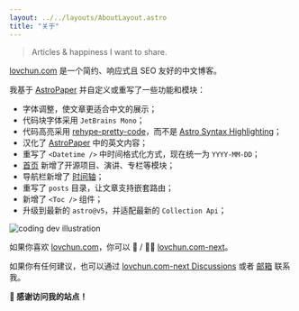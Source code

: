 ```yaml
---
layout: ../../layouts/AboutLayout.astro
title: "关于"
---
```


> Articles & happiness I want to share.

[lovchun.com](https://www.lovchun.com) 是一个简约、响应式且 SEO 友好的中文博客。

我基于 [AstroPaper](https://github.com/satnaing/astro-paper) 并自定义或重写了一些功能和模块：

- 字体调整，使文章更适合中文的展示；
- 代码块字体采用 `JetBrains Mono`；
- 代码高亮采用 [rehype-pretty-code](https://github.com/rehype-pretty/rehype-pretty-code)，而不是 [Astro Syntax Highlighting](https://docs.astro.build/en/guides/syntax-highlighting/)；
- 汉化了 [AstroPaper](https://github.com/satnaing/astro-paper) 中的英文内容；
- 重写了 `<Datetime />` 中时间格式化方式，现在统一为 `YYYY-MM-DD`；
- [首页](/) 新增了开源项目、演讲、专栏等模块；
- 导航栏新增了 [时间轴](/timeline)；
- 重写了 `posts` 目录，让文章支持嵌套路由；
- 新增了 `<Toc />` 组件；
- 升级到最新的 `astro@v5`，并适配最新的 `Collection Api`；

<div>
  <img src="/assets/dev.svg" class="sm:w-1/2 mx-auto" alt="coding dev illustration">
</div>

如果你喜欢 [lovchun.com](https://www.lovchun.com)，你可以 🌟 / 👨‍💻 [lovchun.com-next](https://github.com/PassionZale/lovchun.com-next)。

如果你有任何建议，也可以通过 [lovchun.com-next Discussions](https://github.com/PassionZale/lovchun.com-next/discussions) 或者 [邮箱](mailto:contact@satnaing.dev) 联系我。

**🤝 感谢访问我的站点！**
